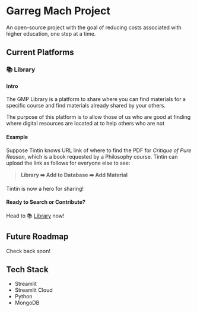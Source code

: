 # Garreg Mach Project
An open-source project with the goal of reducing costs associated with higher education, one step at a time.

## Current Platforms
### 📚 Library
#### Intro
The GMP Library is a platform to share where you can find materials for a specific 
course and find materials already shared by your others.  

The purpose of this platform is to allow those of us who are good at finding
where digital resources are located at to help others who are not
#### Example
Suppose Tintin knows URL link of where to find the PDF for *Critique of Pure Reason*, 
which is a book requested by a Philosophy course. 
Tintin can upload the link as follows for everyone else to see: 

> **Library ➡️ Add to Database ➡️ Add Material**

Tintin is now a hero for sharing!
#### Ready to Search or Contribute?
Head to 📚 [Library](https://garregmach.streamlit.app/Library) now!

## Future Roadmap
Check back soon!

## Tech Stack
- Streamlit
- Streamlit Cloud
- Python
- MongoDB